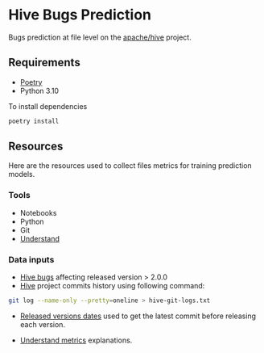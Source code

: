 # Hive Bugs Prediction

Bugs prediction at file level on the [apache/hive](https://github.com/apache/hive) project.

## Requirements

- [Poetry](https://python-poetry.org/)
- Python 3.10

To install dependencies

```bash
poetry install
```

## Resources

Here are the resources used to collect files metrics for training prediction models.

### Tools

- Notebooks
- Python
- Git
- [Understand](https://www.scitools.com/)

### Data inputs

- [Hive bugs](https://issues.apache.org/jira/browse/HIVE-4413?jql=project%20%3D%20HIVE%20AND%20issuetype%20%3D%20Bug%20AND%20status%20%3D%20Resolved%20AND%20affectedVersion%20in%20(2.0.0%2C%202.0.1%2C%202.1.0%2C%202.1.1%2C%202.2.0%2C%202.3.0%2C%202.3.1%2C%202.3.2%2C%202.3.3%2C%202.3.4%2C%202.3.5%2C%202.3.6%2C%202.3.7%2C%202.3.8%2C%202.4.0%2C%203.0.0%2C%203.1.0%2C%203.1.1%2C%203.1.2%2C%203.1.3)%20ORDER%20BY%20affectedVersion%20ASC%2C%20priority%20DESC%2C%20updated%20DESC) affecting released version > 2.0.0
- [Hive](https://github.com/apache/hive) project commits history using following command:

```bash
git log --name-only --pretty=oneline > hive-git-logs.txt
```

- [Released versions dates](https://hive.apache.org/downloads.html) used to get the latest commit before releasing each version.

- [Understand metrics](https://support.scitools.com/support/solutions/articles/70000582223-what-metrics-does-understand-have-) explanations.
